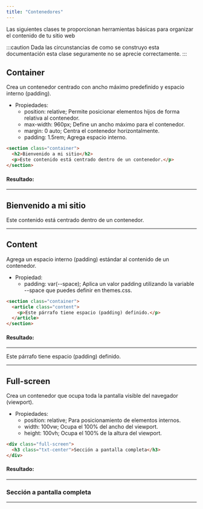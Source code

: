 ```yaml
---
title: "Contenedores"
---
```


Las siguientes clases te proporcionan herramientas básicas para organizar el contenido de tu sitio web

:::caution
Dada las circunstancias de como se construyo esta documentación esta clase seguramente no se aprecie correctamente.
:::

## Container

Crea un contenedor centrado con ancho máximo predefinido y espacio interno (padding).

- Propiedades:
  - position: relative; Permite posicionar elementos hijos de forma relativa al contenedor.
  - max-width: 960px; Define un ancho máximo para el contenedor.
  - margin: 0 auto; Centra el contenedor horizontalmente.
  - padding: 1.5rem; Agrega espacio interno.

```html
<section class="container">
  <h2>Bienvenido a mi sitio</h2>
  <p>Este contenido está centrado dentro de un contenedor.</p>
</section>
```

#### Resultado:

---

<section class="container">
  <h2>Bienvenido a mi sitio</h2>
  <p>Este contenido está centrado dentro de un contenedor.</p>
</section>

---

## Content

Agrega un espacio interno (padding) estándar al contenido de un contenedor.

- Propiedad:
  - padding: var(--space); Aplica un valor padding utilizando la variable --space que puedes definir en themes.css.

```html
<section class="container">
  <article class="content">
    <p>Este párrafo tiene espacio (padding) definido.</p>
  </article>
</section>
```

#### Resultado:

---

<section class="container">
  <article class="content">
    <p>Este párrafo tiene espacio (padding) definido.</p>
  </article>
</section>

---

## Full-screen

Crea un contenedor que ocupa toda la pantalla visible del navegador (viewport).

- Propiedades:
  - position: relative; Para posicionamiento de elementos internos.
  - width: 100vw; Ocupa el 100% del ancho del viewport.
  - height: 100vh; Ocupa el 100% de la altura del viewport.

```html
<div class="full-screen">
  <h3 class="txt-center">Sección a pantalla completa</h3>
</div>
```

#### Resultado:

---

<div class="full-screen">
  <h3 class="txt-center">Sección a pantalla completa</h3>
</div>

---

